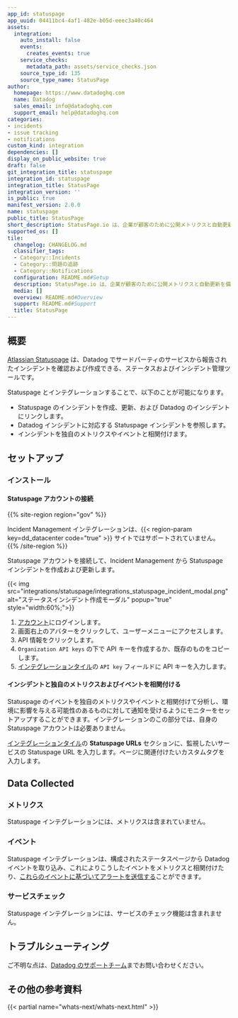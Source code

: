 ```yaml
---
app_id: statuspage
app_uuid: 04411bc4-4af1-482e-b05d-eeec3a40c464
assets:
  integration:
    auto_install: false
    events:
      creates_events: true
    service_checks:
      metadata_path: assets/service_checks.json
    source_type_id: 135
    source_type_name: StatusPage
author:
  homepage: https://www.datadoghq.com
  name: Datadog
  sales_email: info@datadoghq.com
  support_email: help@datadoghq.com
categories:
- incidents
- issue tracking
- notifications
custom_kind: integration
dependencies: []
display_on_public_website: true
draft: false
git_integration_title: statuspage
integration_id: statuspage
integration_title: StatusPage
integration_version: ''
is_public: true
manifest_version: 2.0.0
name: statuspage
public_title: StatusPage
short_description: StatusPage.io は、企業が顧客のために公開メトリクスと自動更新を備えたステータスページをセットアップするのに役立ちます。
supported_os: []
tile:
  changelog: CHANGELOG.md
  classifier_tags:
  - Category::Incidents
  - Category::問題の追跡
  - Category::Notifications
  configuration: README.md#Setup
  description: StatusPage.io は、企業が顧客のために公開メトリクスと自動更新を備えたステータスページをセットアップするのに役立ちます。
  media: []
  overview: README.md#Overview
  support: README.md#Support
  title: StatusPage
---
```


<!--  SOURCED FROM https://github.com/DataDog/integrations-internal-core -->
## 概要
[Atlassian Statuspage][1] は、Datadog でサードパーティのサービスから報告されたインシデントを確認および作成できる、ステータスおよびインシデント管理ツールです。

Statuspage とインテグレーションすることで、以下のことが可能になります。
- Statuspage のインシデントを作成、更新、および Datadog のインシデントにリンクします。
- Datadog インシデントに対応する Statuspage インシデントを参照します。
- インシデントを独自のメトリクスやイベントと相関付けます。

## セットアップ

### インストール

#### Statuspage アカウントの接続
{{% site-region region="gov" %}}
<div class="alert alert-warning">
Incident Management インテグレーションは、{{< region-param key=dd_datacenter code="true" >}} サイトではサポートされていません。
</div>
{{% /site-region %}}

Statuspage アカウントを接続して、Incident Management から Statuspage インシデントを作成および更新します。

{{< img src="integrations/statuspage/integrations_statuspage_incident_modal.png" alt="ステータスインシデント作成モーダル" popup="true" style="width:60%;">}}

1. [アカウント][2]にログインします。
2. 画面右上のアバターをクリックして、ユーザーメニューにアクセスします。
3. API 情報をクリックします。
4. `Organization API keys` の下で API キーを作成するか、既存のものをコピーします。
5. [インテグレーションタイル][3]の `API key` フィールドに API キーを入力します。

#### インシデントと独自のメトリクスおよびイベントを相関付ける

Statuspage のイベントを独自のメトリクスやイベントと相関付けて分析し、環境に影響を与える可能性のあるものに対して通知を受けるようにモニターをセットアップすることができます。インテグレーションのこの部分では、自身の Statuspage アカウントは必要ありません。

[インテグレーションタイル][3]の **Statuspage URLs** セクションに、監視したいサービスの Statuspage URL を入力します。ページに関連付けたいカスタムタグを入力します。

## Data Collected

### メトリクス

Statuspage インテグレーションには、メトリクスは含まれていません。

### イベント

Statuspage インテグレーションは、構成されたステータスページから Datadog イベントを取り込み、これによりこうしたイベントをメトリクスと相関付けたり、[これらのイベントに基づいてアラートを送信する][4]ことができます。

### サービスチェック

Statuspage インテグレーションには、サービスのチェック機能は含まれません。

## トラブルシューティング

ご不明な点は、[Datadog のサポートチーム][5]までお問い合わせください。

## その他の参考資料

{{< partial name="whats-next/whats-next.html" >}}

[1]: https://www.atlassian.com/software/statuspage
[2]: https://manage.statuspage.io/login
[3]: https://app.datadoghq.com/integrations/statuspage
[4]: https://docs.datadoghq.com/ja/monitors/monitor_types/event/
[5]: https://docs.datadoghq.com/ja/help/